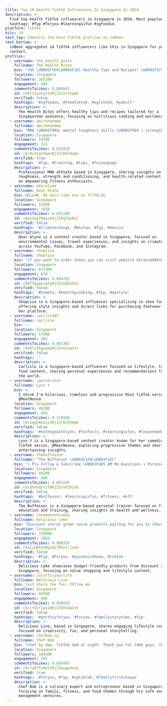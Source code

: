 ```yaml
---
title: Top 10 Health TikTok Influencers In Singapore In 2024
description: >-
  Find top health TikTok influencers in Singapore in 2024. Most popular
  hashtags: #fyp #foryou #learningisfun #sgfoodie.
platform: TikTok
hits: 14
text_top: Identify the best TikTok profiles on inBeat.
text_bottom: >-
  inBeat aggregates 14 TikTok influencers like this in Singapore for you to
  contact.
profiles:
  - username: the_health_bites
    fullname: The Health Bites
    bio: "+65 \U0001F1F8\U0001F1EC Healthy Tips and Recipes! \U0001F373 All Recipes Here \U0001F447"
    location: Singapore
    followers: 265200
    engagement: 445
    commentsToLikes: 0.004642
    id: ckbl13yvxy13a0j23zxrntpp4
    verified: false
    hashtags: '#sgfoodie, #foodtiktok, #sgtiktok, #yakult'
    description: >-
      The Health Bites offers healthy tips and recipes tailored for a
      Singaporean audience, focusing on nutritious cooking and wellness advice.
  - username: amirkhanmma
    fullname: amirkhanmma
    bio: "MMA \U0001F94A/ mental toughness skills \U0001F9E0 / strength and conditioning\U0001F3CB\U0001F3FE‍♂️/ health\U0001F957"
    location: Singapore
    followers: 19200
    engagement: 321
    commentsToLikes: 0.029438
    id: ckc8v3lgrhqac0j23ub674npo
    verified: true
    hashtags: '#fyp, #training, #tips, #foryoupage'
    description: >-
      Professional MMA athlete based in Singapore, sharing insights on mental
      toughness, strength and conditioning, and health-related content. Focused
      on empowering fitness enthusiasts.
  - username: dearalyne
    fullname: Dear Alyne
    bio: HELLOW. My main vids are on YT/FB/IG
    location: Singapore
    followers: 53500
    engagement: 1656
    commentsToLikes: 0.035168
    id: ckb12op70qxxx0j23kq7gu0wl
    verified: false
    hashtags: '#climatechange, #bhutan, #fyp, #mexico'
    description: >-
      Dear Alyne is a content creator based in Singapore, focused on
      environmental issues, travel experiences, and insights on climate change
      across YouTube, Facebook, and Instagram.
  - username: shoplisa
    fullname: shoplisa
    bio: "if you want to order shoes you can visit website below\U0001F447"
    location: Singapore
    followers: 672300
    engagement: 678
    commentsToLikes: 0.004291
    id: ckbf7gwguxgty0j23xud5u5e2
    verified: false
    hashtags: '#tomato, #healthycooking, #fyp, #mystyle'
    description: >-
      ShopLisa is a Singapore-based influencer specializing in shoe fashion,
      offering style insights and direct links for purchasing footwear through
      her platform.
  - username: carlisle97
    fullname: carlisle
    bio: ''
    location: Singapore
    followers: 57900
    engagement: 303
    commentsToLikes: 0.002381
    id: ckb9lz2bgeuep0j23nmiow2rs
    verified: false
    hashtags: ''
    description: >-
      Carlisle is a Singapore-based influencer focused on lifestyle, travel, and
      food content, sharing personal experiences and recommendations from around
      the world.
  - username: igotnorules
    fullname: Lynn Y
    bio: >-
      I think I'm hilarious, timeless and progressive Mini TikTok series:
      @MeetNoona
    location: Singapore
    followers: 46200
    engagement: 484
    commentsToLikes: 0.210196
    id: ckcupgemaisx30j23f6c6h8qe
    verified: false
    hashtags: '#onthegowithlynn, #funfacts, #learningisfun, #leavethedooropen'
    description: >-
      Lynn Y is a Singapore-based content creator known for her comedic Mini
      TikTok series, @MeetNoona, exploring progressive themes and sharing
      entertaining insights.
  - username: thebuffessor
    fullname: "The Buffessor \U0001F1F8\U0001F1EC"
    bio: "⬆️ Pls Follow & Subscribe \U0001F4D5 DM Me Questions ⬇️ Personal Training Link"
    location: Singapore
    followers: 44200
    engagement: 440
    commentsToLikes: 0.053245
    id: ckcdhxoop7zf00j23cnh2hjub
    verified: false
    hashtags: '#buffessor, #learningisfun, #fitness, #nft'
    description: >-
      The Buffessor is a Singapore-based personal trainer focused on fitness
      education and training, sharing insights on health and wellness.
  - username: lovemeteveryday
    fullname: Delicious cake
    bio: "Discount stores great value products waiting for you to choose \U0001F60D\U0001F60D?"
    location: Singapore
    followers: 320000
    engagement: 1054
    commentsToLikes: 0.009335
    id: ckajju6b3n0gi0i78bnsljuxb
    verified: false
    hashtags: '#fyp, #foryou, #youshouldknow, #tiktok'
    description: >-
      Delicious Cake showcases budget-friendly products from discount stores in
      Singapore, focusing on value shopping and lifestyle content.
  - username: colorfulyourlife
    fullname: Delicious Live
    bio: Just share the fun. FOllow me.
    location: Singapore
    followers: 92900
    engagement: 496
    commentsToLikes: 0.020929
    id: ckcjfdifiayi00j23shnaax3s
    verified: false
    hashtags: '#gotthisforyou, #foryou, #familystorytime, #fyp'
    description: >-
      Delicious Live, based in Singapore, shares engaging lifestyle content
      focused on creativity, fun, and personal storytelling.
  - username: chefbob.sg
    fullname: Chef Bob
    bio: "Chef by day. TikTok dad at night. Thank you for 100k guys. +65 \U0001F1F8\U0001F1EC"
    location: Singapore
    followers: 104300
    engagement: 592
    commentsToLikes: 0.036497
    id: ckc7y87fy0kit0j23wygpdowy
    verified: true
    hashtags: '#foryou, #fyp, #sgtiktok, #familyfirstalways'
    description: >-
      Chef Bob is a culinary expert and entrepreneur based in Singapore,
      focusing on family, fitness, and food themes through his café and
      management ventures.
---
```


